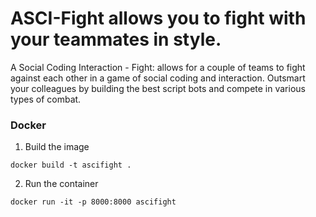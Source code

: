 # **ASCI-Fight** allows you to fight with your teammates in style.

A Social Coding Interaction - Fight: allows for a couple of teams to fight against each other in a game of social coding and interaction. Outsmart your colleagues by building the best script bots and compete in various types of combat.


### Docker
1. Build the image

```
docker build -t ascifight .
```

2. Run the container

```
docker run -it -p 8000:8000 ascifight
```